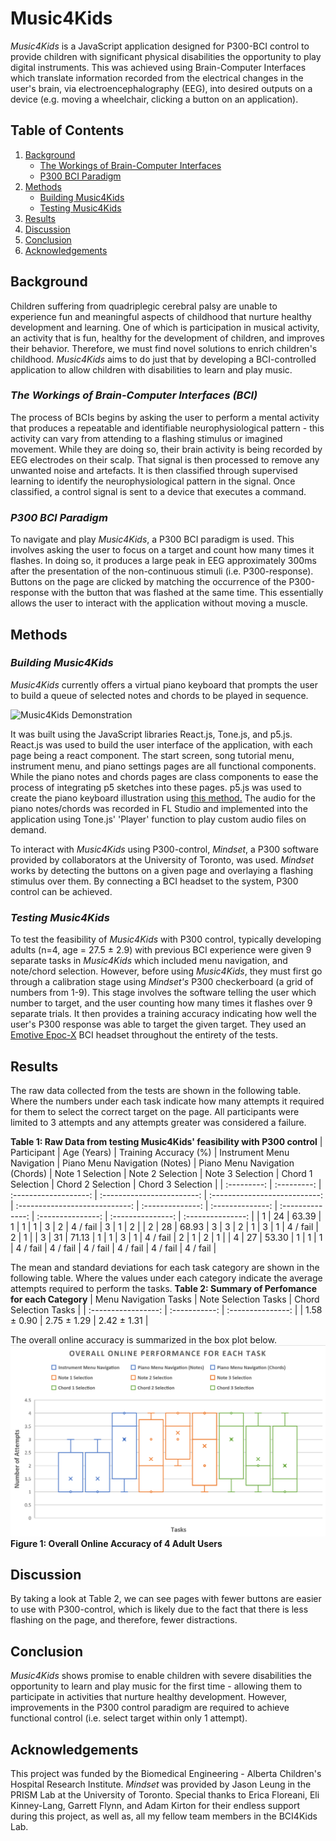 # **Music4Kids**

_Music4Kids_ is a JavaScript application designed for P300-BCI control to provide children with significant physical disabilities the opportunity to play digital instruments. This was achieved using Brain-Computer Interfaces which translate information recorded from the electrical changes in the user's brain, via electroencephalography (EEG), into desired outputs on a device (e.g. moving a wheelchair, clicking a button on an application).

## Table of Contents

1. [Background](#background)
   - [The Workings of Brain-Computer Interfaces](#the-workings-of-brain-computer-interfaces-bci)
   - [P300 BCI Paradigm](#p300-bci-paradigm)
2. [Methods](#methods)
   - [Building Music4Kids](#building-music4kids)
   - [Testing Music4Kids](#testing-music4kids)
3. [Results](#results)
4. [Discussion](#discussion)
5. [Conclusion](#conclusion)
6. [Acknowledgements](#acknowledgements)

## **Background**

Children suffering from quadriplegic cerebral palsy are unable to experience fun and meaningful aspects of childhood that nurture healthy development and learning. One of which is participation in musical activity, an activity that is fun, healthy for the development of children, and improves their behavior. Therefore, we must find novel solutions to enrich children's childhood. _Music4Kids_ aims to do just that by developing a BCI-controlled application to allow children with disabilities to learn and play music.

### _The Workings of Brain-Computer Interfaces (BCI)_

The process of BCIs begins by asking the user to perform a mental activity that produces a repeatable and identifiable neurophysiological pattern - this activity can vary from attending to a flashing stimulus or imagined movement. While they are doing so, their brain activity is being recorded by EEG electrodes on their scalp. That signal is then processed to remove any unwanted noise and artefacts. It is then classified through supervised learning to identify the neurophysiological pattern in the signal. Once classified, a control signal is sent to a device that executes a command.

### _P300 BCI Paradigm_

To navigate and play _Music4Kids_, a P300 BCI paradigm is used. This involves asking the user to focus on a target and count how many times it flashes. In doing so, it produces a large peak in EEG approximately 300ms after the presentation of the non-continuous stimuli (i.e. P300-response). Buttons on the page are clicked by matching the occurrence of the P300-response with the button that was flashed at the same time. This essentially allows the user to interact with the application without moving a muscle.

## **Methods**

### _Building Music4Kids_

_Music4Kids_ currently offers a virtual piano keyboard that prompts the user to build a queue of selected notes and chords to be played in sequence.

![Music4Kids Demonstration](/src/components/photos/Music4Kids%20Demo.gif)

It was built using the JavaScript libraries React.js, Tone.js, and p5.js. React.js was used to build the user interface of the application, with each page being a react component. The start screen, song tutorial menu, instrument menu, and piano settings pages are all functional components. While the piano notes and chords pages are class components to ease the process of integrating p5 sketches into these pages. p5.js was used to create the piano keyboard illustration using [this method.](https://dev.to/christiankastner/integrating-p5-js-with-react-i0d) The audio for the piano notes/chords was recorded in FL Studio and implemented into the application using Tone.js' 'Player' function to play custom audio files on demand.

To interact with _Music4Kids_ using P300-control, _Mindset_, a P300 software provided by collaborators at the University of Toronto, was used. _Mindset_ works by detecting the buttons on a given page and overlaying a flashing stimulus over them. By connecting a BCI headset to the system, P300 control can be achieved.

### _Testing Music4Kids_

To test the feasibility of _Music4Kids_ with P300 control, typically developing adults (n=4, age = 27.5 ± 2.9) with previous BCI experience were given 9 separate tasks in _Music4Kids_ which included menu navigation, and note/chord selection. However, before using _Music4Kids_, they must first go through a calibration stage using _Mindset's_ P300 checkerboard (a grid of numbers from 1-9). This stage involves the software telling the user which number to target, and the user counting how many times it flashes over 9 separate trials. It then provides a training accuracy indicating how well the user's P300 response was able to target the given target. They used an [Emotive Epoc-X](https://www.emotiv.com/epoc-x/) BCI headset throughout the entirety of the tests.

## **Results**

The raw data collected from the tests are shown in the following table. Where the numbers under each task indicate how many attempts it required for them to select the correct target on the page. All participants were limited to 3 attempts and any attempts greater was considered a failure.

**Table 1: Raw Data from testing Music4Kids' feasibility with P300 control**
| Participant | Age (Years) | Training Accuracy (%) | Instrument Menu Navigation | Piano Menu Navigation (Notes) | Piano Menu Navigation (Chords) | Note 1 Selection | Note 2 Selection | Note 3 Selection | Chord 1 Selection | Chord 2 Selection | Chord 3 Selection |
| :---------: | :---------: | :-------------------: | :------------------------: | :---------------------------: | :----------------------------: | :--------------: | :--------------: | :--------------: | :---------------: | :---------------: | :---------------: |
| 1 | 24 | 63.39 | 1 | 1 | 1 | 3 | 2 | 4 / fail | 3 | 1 | 2 |
| 2 | 28 | 68.93 | 3 | 3 | 2 | 1 | 3 | 1 | 4 / fail | 2 | 1 |
| 3 | 31 | 71.13 | 1 | 1 | 3 | 1 | 4 / fail | 2 | 1 | 2 | 1 |
| 4 | 27 | 53.30 | 1 | 1 | 1 | 4 / fail | 4 / fail | 4 / fail | 4 / fail | 4 / fail | 4 / fail |

The mean and standard deviations for each task category are shown in the following table. Where the values under each category indicate the average attempts required to perform the tasks.
**Table 2: Summary of Perfomance for each Category**
| Menu Navigation Tasks | Note Selection Tasks | Chord Selection Tasks |
| :-----------------: | :-----------: | :---------------: |
| 1.58 ± 0.90 | 2.75 ± 1.29 | 2.42 ± 1.31 |

The overall online accuracy is summarized in the box plot below.
![Online Accuracy Box Plot](/src/components/photos/Online%20Accuracy%20Boxplot.png)
**Figure 1: Overall Online Accuracy of 4 Adult Users**

## **Discussion**

By taking a look at Table 2, we can see pages with fewer buttons are easier to use with P300-control, which is likely due to the fact that there is less flashing on the page, and therefore, fewer distractions.

## **Conclusion**

_Music4Kids_ shows promise to enable children with severe disabilities the opportunity to learn and play music for the first time - allowing them to participate in activities that nurture healthy development. However, improvements in the P300 control paradigm are required to achieve functional control (i.e. select target within only 1 attempt).

## **Acknowledgements**

This project was funded by the Biomedical Engineering - Alberta Children's Hospital Research Institute. _Mindset_ was provided by Jason Leung in the PRISM Lab at the University of Toronto. Special thanks to Erica Floreani, Eli Kinney-Lang, Garrett Flynn, and Adam Kirton for their endless support during this project, as well as, all my fellow team members in the BCI4Kids Lab.
